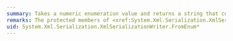 ```yaml
---
summary: Takes a numeric enumeration value and returns a string that consists of delimited identifiers that represent the enumeration members that have been set.
remarks: The protected members of <xref:System.Xml.Serialization.XmlSerializationWriter> are intended for use only by derived classes that are used internally within the .NET Framework XML serialization infrastructure.
uid: System.Xml.Serialization.XmlSerializationWriter.FromEnum*
---
```

